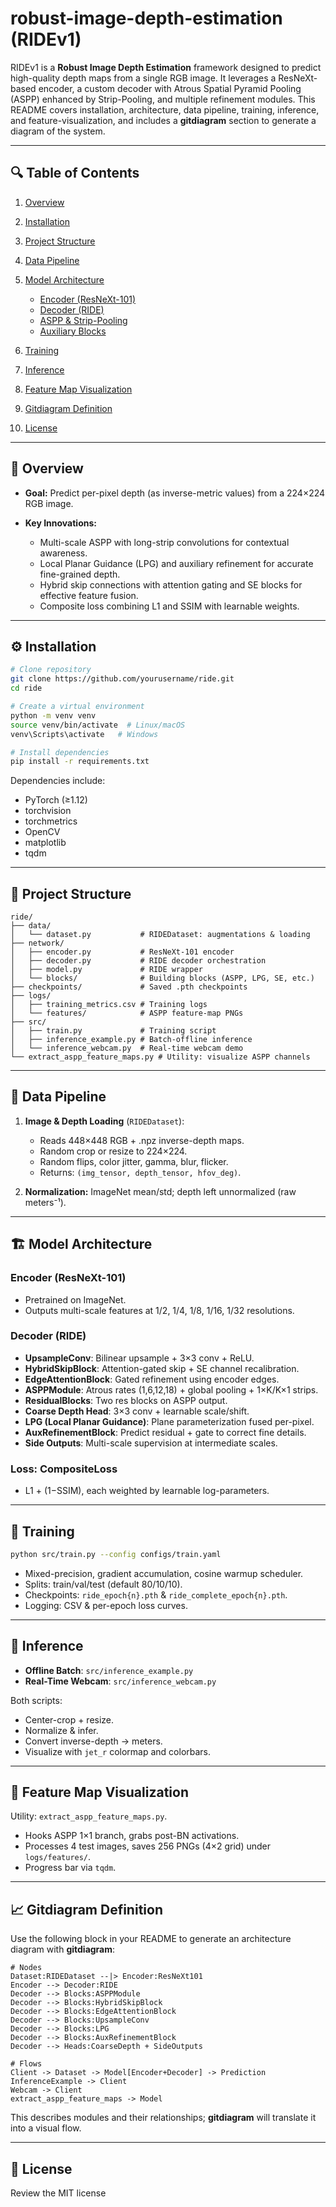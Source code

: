 # robust-image-depth-estimation (RIDEv1)

RIDEv1 is a **Robust Image Depth Estimation** framework designed to predict high-quality depth maps from a single RGB image. It leverages a ResNeXt-based encoder, a custom decoder with Atrous Spatial Pyramid Pooling (ASPP) enhanced by Strip-Pooling, and multiple refinement modules. This README covers installation, architecture, data pipeline, training, inference, and feature-visualization, and includes a **gitdiagram** section to generate a diagram of the system.

---

## 🔍 Table of Contents

1. [Overview](#overview)
2. [Installation](#installation)
3. [Project Structure](#project-structure)
4. [Data Pipeline](#data-pipeline)
5. [Model Architecture](#model-architecture)

   * [Encoder (ResNeXt-101)](#encoder-resnext-101)
   * [Decoder (RIDE)](#decoder-ride)
   * [ASPP & Strip-Pooling](#aspp--strip-pooling)
   * [Auxiliary Blocks](#auxiliary-blocks)
6. [Training](#training)
7. [Inference](#inference)
8. [Feature Map Visualization](#feature-map-visualization)
9. [Gitdiagram Definition](#gitdiagram-definition)
10. [License](#license)

---

## 📝 Overview

* **Goal:** Predict per-pixel depth (as inverse-metric values) from a 224×224 RGB image.
* **Key Innovations:**

  * Multi-scale ASPP with long-strip convolutions for contextual awareness.
  * Local Planar Guidance (LPG) and auxiliary refinement for accurate fine-grained depth.
  * Hybrid skip connections with attention gating and SE blocks for effective feature fusion.
  * Composite loss combining L1 and SSIM with learnable weights.

---

## ⚙️ Installation

```bash
# Clone repository
git clone https://github.com/yourusername/ride.git
cd ride

# Create a virtual environment
python -m venv venv
source venv/bin/activate  # Linux/macOS
venv\Scripts\activate   # Windows

# Install dependencies
pip install -r requirements.txt
```

Dependencies include:

* PyTorch (≥1.12)
* torchvision
* torchmetrics
* OpenCV
* matplotlib
* tqdm

---

## 📁 Project Structure

```
ride/
├── data/
│   └── dataset.py           # RIDEDataset: augmentations & loading
├── network/
│   ├── encoder.py           # ResNeXt-101 encoder
│   ├── decoder.py           # RIDE decoder orchestration
│   ├── model.py             # RIDE wrapper
│   └── blocks/              # Building blocks (ASPP, LPG, SE, etc.)
├── checkpoints/             # Saved .pth checkpoints
├── logs/
│   ├── training_metrics.csv # Training logs
│   └── features/            # ASPP feature-map PNGs
├── src/
│   ├── train.py             # Training script
│   ├── inference_example.py # Batch-offline inference
│   └── inference_webcam.py  # Real-time webcam demo
└── extract_aspp_feature_maps.py # Utility: visualize ASPP channels
```

---

## 🔄 Data Pipeline

1. **Image & Depth Loading** (`RIDEDataset`):

   * Reads 448×448 RGB + .npz inverse-depth maps.
   * Random crop or resize to 224×224.
   * Random flips, color jitter, gamma, blur, flicker.
   * Returns: `(img_tensor, depth_tensor, hfov_deg)`.
2. **Normalization:** ImageNet mean/std; depth left unnormalized (raw meters⁻¹).

---

## 🏗️ Model Architecture

### Encoder (ResNeXt-101)

* Pretrained on ImageNet.
* Outputs multi-scale features at 1/2, 1/4, 1/8, 1/16, 1/32 resolutions.

### Decoder (RIDE)

* **UpsampleConv**: Bilinear upsample + 3×3 conv + ReLU.
* **HybridSkipBlock**: Attention-gated skip + SE channel recalibration.
* **EdgeAttentionBlock**: Gated refinement using encoder edges.
* **ASPPModule**: Atrous rates (1,6,12,18) + global pooling + 1×K/K×1 strips.
* **ResidualBlocks**: Two res blocks on ASPP output.
* **Coarse Depth Head**: 3×3 conv + learnable scale/shift.
* **LPG (Local Planar Guidance)**: Plane parameterization fused per-pixel.
* **AuxRefinementBlock**: Predict residual + gate to correct fine details.
* **Side Outputs**: Multi-scale supervision at intermediate scales.

### Loss: CompositeLoss

* L1 + (1−SSIM), each weighted by learnable log-parameters.

---

## 🚀 Training

```bash
python src/train.py --config configs/train.yaml
```

* Mixed-precision, gradient accumulation, cosine warmup scheduler.
* Splits: train/val/test (default 80/10/10).
* Checkpoints: `ride_epoch{n}.pth` & `ride_complete_epoch{n}.pth`.
* Logging: CSV & per-epoch loss curves.

---

## 🎯 Inference

* **Offline Batch**: `src/inference_example.py`
* **Real-Time Webcam**: `src/inference_webcam.py`

Both scripts:

* Center-crop + resize.
* Normalize & infer.
* Convert inverse-depth → meters.
* Visualize with `jet_r` colormap and colorbars.

---

## 🔬 Feature Map Visualization

Utility: `extract_aspp_feature_maps.py`.

* Hooks ASPP 1×1 branch, grabs post-BN activations.
* Processes 4 test images, saves 256 PNGs (4×2 grid) under `logs/features/`.
* Progress bar via `tqdm`.

---

## 📈 Gitdiagram Definition

Use the following block in your README to generate an architecture diagram with **gitdiagram**:

```gitdiagram
# Nodes
Dataset:RIDEDataset --|> Encoder:ResNeXt101
Encoder --> Decoder:RIDE
Decoder --> Blocks:ASPPModule
Decoder --> Blocks:HybridSkipBlock
Decoder --> Blocks:EdgeAttentionBlock
Decoder --> Blocks:UpsampleConv
Decoder --> Blocks:LPG
Decoder --> Blocks:AuxRefinementBlock
Decoder --> Heads:CoarseDepth + SideOutputs

# Flows
Client -> Dataset -> Model[Encoder+Decoder] -> Prediction
InferenceExample -> Client
Webcam -> Client
extract_aspp_feature_maps -> Model
```

This describes modules and their relationships; **gitdiagram** will translate it into a visual flow.

---

## 📜 License

Review the MIT license
